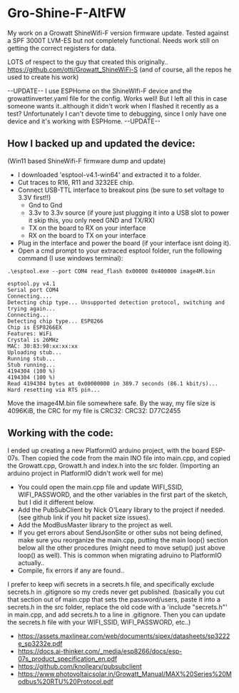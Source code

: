# Gro-Shine-F-AltFW
My work on a Growatt ShineWifi-F version firmware update. Tested against a SPF 3000T LVM-ES but not completely functional. Needs work still on getting the correct registers for data.

LOTS of respect to the guy that created this originally.. https://github.com/otti/Growatt_ShineWiFi-S (and of course, all the repos he used to create his work)

--UPDATE--
I use ESPHome on the ShineWIfi-F device and the growattinverter.yaml file for the config. Works well! But I left all this in case someone wants it..although it didn't work when I flashed it recently as a test? Unfortunately I can't devote time to debugging, since I only have one device and it's working with ESPHome.
--UPDATE--

## How I backed up and updated the device: ##
(Win11 based ShineWifi-F firmware dump and update)

* I downloaded 'esptool-v4.1-win64' and extracted it to a folder.
* Cut traces to R16, R11 and 3232EE chip.
* Connect USB-TTL interface to breakout pins (be sure to set voltage to 3.3V first!!)
    * Gnd to Gnd
    * 3.3v to 3.3v source (if youre just plugging it into a USB slot to power it skip this, you only need GND and TX/RX)
    * TX on the board to RX on your interface
    * RX on the board to TX on your interface
* Plug in the interface and power the board (if your interface isnt doing it).
* Open a cmd prompt to your extraced esptool folder, run the following command (I use windows terminal):

```
.\esptool.exe --port COM4 read_flash 0x00000 0x400000 image4M.bin

esptool.py v4.1
Serial port COM4
Connecting....
Detecting chip type... Unsupported detection protocol, switching and trying again...
Connecting...
Detecting chip type... ESP8266
Chip is ESP8266EX
Features: WiFi
Crystal is 26MHz
MAC: 30:83:98:xx:xx:xx
Uploading stub...
Running stub...
Stub running...
4194304 (100 %)
4194304 (100 %)
Read 4194304 bytes at 0x00000000 in 389.7 seconds (86.1 kbit/s)...
Hard resetting via RTS pin...
```

Move the image4M.bin file somewhere safe.
By the way, my file size is 4096KiB, the CRC for my file is CRC32: CRC32: D77C2455

## Working with the code: ##

I ended up creating a new PlatformIO arduino project, with the board ESP-07s.
Then copied the code from the main INO file into main.cpp, and copied the Growatt.cpp, Growatt.h and index.h into the src folder.
(Importing an arduino project in PlatformIO didn't work well for me)

* You could open the main.cpp file and update WIFI_SSID, WIFI_PASSWORD, and the other variables in the first part of the sketch, but I did it different below.
* Add the PubSubClient by Nick O'Leary library to the project if needed. (see github link if you hit packet size issues).
* Add the ModBusMaster library to the project as well.
* If you get errors about SendJsonSite or other subs not being defined, make sure you reorganize the main.cpp, 
 putting the main loop() section below all the other procedures (might need to move setup() just above loop() as well).
 This is common when migrating adruino to PlatformIO actually..
* Compile, fix errors if any are found.. 

I prefer to keep wifi secrets in a secrets.h file, and specifically exclude secrets.h in .gitignore so my creds never get published.
 (basically you cut that section out of main.cpp that sets the password/users, paste it into a secrets.h in the src folder, 
 replace the old code with a 'include "secrets.h"' in main.cpp, and add secrets.h to a line in .gitignore. Then you can update the
 secrets.h file with your WIFI_SSID, WIFI_PASSWORD, etc..)

* https://assets.maxlinear.com/web/documents/sipex/datasheets/sp3222e_sp3232e.pdf
* https://docs.ai-thinker.com/_media/esp8266/docs/esp-07s_product_specification_en.pdf
* https://github.com/knolleary/pubsubclient
* https://www.photovoltaicsolar.in/Growatt_Manual/MAX%20Series%20Modbus%20RTU%20Protocol.pdf
